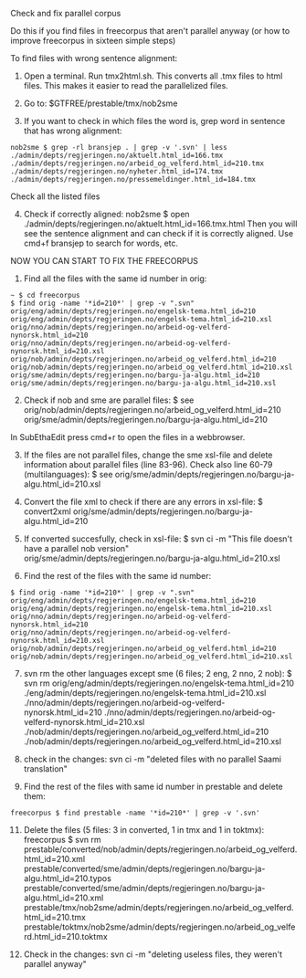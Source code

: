Check and fix parallel corpus

Do this if you find files in freecorpus that aren't parallel anyway (or how to
improve freecorpus in sixteen simple steps)

To find files with wrong sentence alignment:

1. Open a terminal. Run tmx2html.sh. This converts all .tmx files to html files.
This makes it easier to read the parallelized files.

2. Go to:
$GTFREE/prestable/tmx/nob2sme

3. If you want to check in which files the word is, grep word in sentence that
has wrong alignment:
```
nob2sme $ grep -rl bransjep . | grep -v '.svn' | less
./admin/depts/regjeringen.no/aktuelt.html_id=166.tmx
./admin/depts/regjeringen.no/arbeid_og_velferd.html_id=210.tmx
./admin/depts/regjeringen.no/nyheter.html_id=174.tmx
./admin/depts/regjeringen.no/pressemeldinger.html_id=184.tmx
```

Check all the listed files

4. Check if correctly aligned:
nob2sme $  open ./admin/depts/regjeringen.no/aktuelt.html_id=166.tmx.html
Then you will see the sentence alignment and can check if it is correctly
aligned. Use cmd+f bransjep to search for words, etc.

NOW YOU CAN START TO FIX THE FREECORPUS

1. Find all the files with the same id number in orig:
```
~ $ cd freecorpus
$ find orig -name '*id=210*' | grep -v ".svn"
orig/eng/admin/depts/regjeringen.no/engelsk-tema.html_id=210
orig/eng/admin/depts/regjeringen.no/engelsk-tema.html_id=210.xsl
orig/nno/admin/depts/regjeringen.no/arbeid-og-velferd-nynorsk.html_id=210
orig/nno/admin/depts/regjeringen.no/arbeid-og-velferd-nynorsk.html_id=210.xsl
orig/nob/admin/depts/regjeringen.no/arbeid_og_velferd.html_id=210
orig/nob/admin/depts/regjeringen.no/arbeid_og_velferd.html_id=210.xsl
orig/sme/admin/depts/regjeringen.no/bargu-ja-algu.html_id=210
orig/sme/admin/depts/regjeringen.no/bargu-ja-algu.html_id=210.xsl
```

2. Check if nob and sme are parallel files:
$ see orig/nob/admin/depts/regjeringen.no/arbeid_og_velferd.html_id=210
orig/sme/admin/depts/regjeringen.no/bargu-ja-algu.html_id=210

In SubEthaEdit press cmd+r to open the files in a webbrowser.

3. If the files are not parallel files, change the sme xsl-file and delete
information about parallel files (line 83-96). Check also line 60-79
(multilanguages):
$ see orig/sme/admin/depts/regjeringen.no/bargu-ja-algu.html_id=210.xsl

4. Convert the file xml to check if there are any errors in xsl-file:
$ convert2xml orig/sme/admin/depts/regjeringen.no/bargu-ja-algu.html_id=210

5. If converted succesfully, check in xsl-file:
$ svn ci -m "This file doesn't have a parallel nob version"
orig/sme/admin/depts/regjeringen.no/bargu-ja-algu.html_id=210.xsl

6. Find the rest of the files with the same id number:
```
$ find orig -name '*id=210*' | grep -v ".svn"
orig/eng/admin/depts/regjeringen.no/engelsk-tema.html_id=210
orig/eng/admin/depts/regjeringen.no/engelsk-tema.html_id=210.xsl
orig/nno/admin/depts/regjeringen.no/arbeid-og-velferd-nynorsk.html_id=210
orig/nno/admin/depts/regjeringen.no/arbeid-og-velferd-nynorsk.html_id=210.xsl
orig/nob/admin/depts/regjeringen.no/arbeid_og_velferd.html_id=210
orig/nob/admin/depts/regjeringen.no/arbeid_og_velferd.html_id=210.xsl
```

7. svn rm the other languages except sme (6 files; 2 eng, 2 nno, 2 nob):
$ svn rm orig/eng/admin/depts/regjeringen.no/engelsk-tema.html_id=210
./eng/admin/depts/regjeringen.no/engelsk-tema.html_id=210.xsl
./nno/admin/depts/regjeringen.no/arbeid-og-velferd-nynorsk.html_id=210
./nno/admin/depts/regjeringen.no/arbeid-og-velferd-nynorsk.html_id=210.xsl
./nob/admin/depts/regjeringen.no/arbeid_og_velferd.html_id=210
./nob/admin/depts/regjeringen.no/arbeid_og_velferd.html_id=210.xsl

8. check in the changes:
svn ci -m "deleted files with no parallel Saami translation"

10. Find the rest of the files with same id number in prestable and delete
them:
```
freecorpus $ find prestable -name '*id=210*' | grep -v '.svn'
```

11. Delete the files (5 files: 3 in converted, 1 in tmx and 1 in toktmx):
freecorpus $ svn rm
prestable/converted/nob/admin/depts/regjeringen.no/arbeid_og_velferd.html_id=210.xml
prestable/converted/sme/admin/depts/regjeringen.no/bargu-ja-
algu.html_id=210.typos
prestable/converted/sme/admin/depts/regjeringen.no/bargu-ja-
algu.html_id=210.xml
prestable/tmx/nob2sme/admin/depts/regjeringen.no/arbeid_og_velferd.html_id=210.tmx
prestable/toktmx/nob2sme/admin/depts/regjeringen.no/arbeid_og_velferd.html_id=210.toktmx

12. Check in the changes:
svn ci -m "deleting useless files, they weren't parallel anyway"
